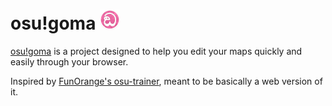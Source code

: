 # osu!goma ![](assets/icons/logo32.png)
[osu!goma](https://6danio6.github.io) is a project designed to help you edit your maps quickly and easily through your browser.

Inspired by [FunOrange's osu-trainer](https://github.com/FunOrange/osu-trainer), meant to be basically a web version of it.